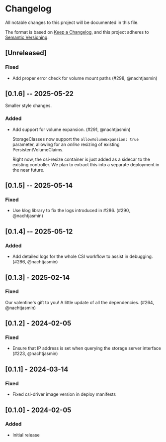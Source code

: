 # Changelog

All notable changes to this project will be documented in this file.

The format is based on [Keep a Changelog](https://keepachangelog.com/en/1.0.0/),
and this project adheres to [Semantic Versioning](https://semver.org/spec/v2.0.0.html).

## [Unreleased]

<!--
Please add your changelog entry under this comment in the correct category (Security, Fixed, Added, Changed, Deprecated, Removed - in this order).

Changelog entries are best in the following format, where scope is something like "generic client" or "lbaas/v1"
(for LBaaS API bindings). If the change isn't user-facing but still relevant enough for a changelog entry, add
"(internal)" before the scope.

* (internal)? scope: short description (pull request, author)

Some examples, more below in the actual changelog (newer entries are more likely to be good entries):
* generic client: List resources with a channel (#42, @LittleFox94)
* core/v1: added helper methods to tag resources (#122, @marioreggiori)
* (internal) generic client: add hook FilterRequestURLHook (#123, @marioreggiori)

-->

### Fixed

* Add proper error check for volume mount paths (#298, @nachtjasmin)

## [0.1.6] -- 2025-05-22

Smaller style changes.

### Added

* Add support for volume expansion. (#291, @nachtjasmin)

  StorageClasses now support the `allowVolumeExpansion: true` parameter, allowing for an *online*
  resizing of existing PersistentVolumeClaims.

  Right now, the csi-resize container is just added as a sidecar to the existing controller.
  We plan to extract this into a separate deployment in the near future.

## [0.1.5] -- 2025-05-14

### Fixed

* Use klog library to fix the logs introduced in #286. (#290, @nachtjasmin)

## [0.1.4] -- 2025-05-12

### Added

* Add detailed logs for the whole CSI workflow to assist in debugging. (#286, @nachtjasmin)

## [0.1.3] - 2025-02-14

### Fixed

Our valentine's gift to you! A little update of all the dependencies. (#264, @nachtjasmin)

## [0.1.2] - 2024-02-05

### Fixed

* Ensure that IP address is set when querying the storage server interface (#223, @nachtjasmin)

## [0.1.1] - 2024-03-14

### Fixed
* Fixed csi-driver image version in deploy manifests

## [0.1.0] - 2024-02-05

### Added
* Initial release
